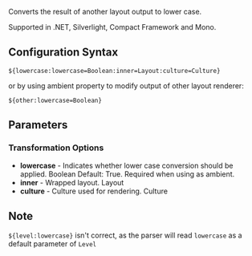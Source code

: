 Converts the result of another layout output to lower case. 

Supported in .NET, Silverlight, Compact Framework and Mono.

## Configuration Syntax
```
${lowercase:lowercase=Boolean:inner=Layout:culture=Culture}
```

or by using ambient property to modify output of other layout renderer:

```
${other:lowercase=Boolean}
```

## Parameters
### Transformation Options
* **lowercase** - Indicates whether lower case conversion should be applied. Boolean Default: True. Required when using as ambient. 
* **inner** - Wrapped layout. Layout
* **culture** - Culture used for rendering. Culture

## Note
`${level:lowercase}` isn't correct, as the parser will read `lowercase` as a default parameter of `Level` 
